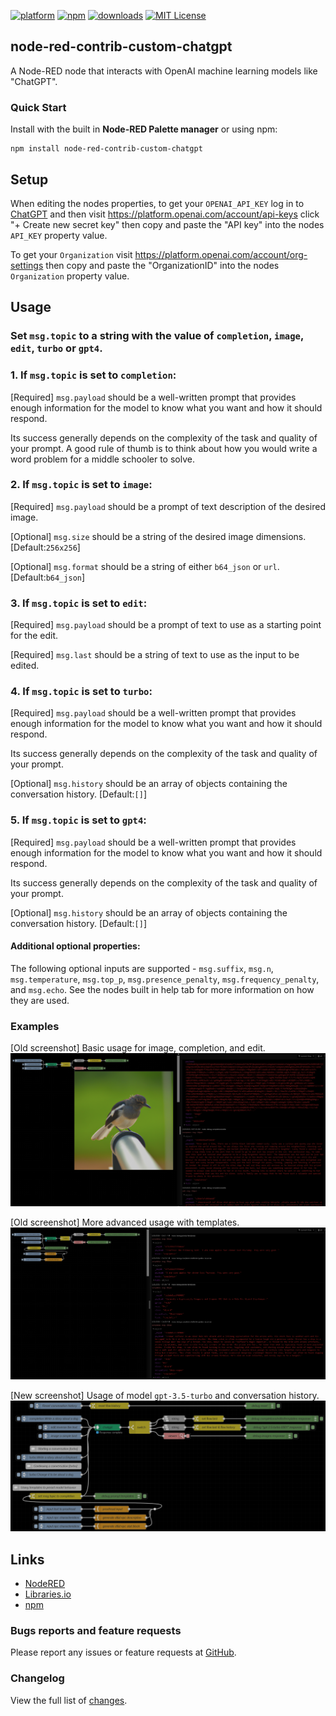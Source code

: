 [![platform](https://img.shields.io/badge/platform-Node--RED-red)](https://nodered.org)
[![npm](https://img.shields.io/npm/v/node-red-contrib-custom-chatgpt.svg)](https://www.npmjs.com/package/node-red-contrib-custom-chatgpt)
[![downloads](https://img.shields.io/npm/dt/node-red-contrib-custom-chatgpt.svg)](https://www.npmjs.com/package/node-red-contrib-custom-chatgpt)
[![MIT License](https://img.shields.io/badge/license-MIT-blue.svg)](https://github.com/HaroldPetersInskipp/node-red-contrib-chatgpt/blob/main/LICENSE)

## node-red-contrib-custom-chatgpt

A Node-RED node that interacts with OpenAI machine learning models like "ChatGPT".

### Quick Start

Install with the built in <b>Node-RED Palette manager</b> or using npm:
```
npm install node-red-contrib-custom-chatgpt
```

## Setup

When editing the nodes properties, to get your `OPENAI_API_KEY` log in to [ChatGPT](https://chat.openai.com/chat) and then visit https://platform.openai.com/account/api-keys click "+ Create new secret key" then copy and paste the "API key" into the nodes `API_KEY` property value.

To get your `Organization` visit https://platform.openai.com/account/org-settings then copy and paste the "OrganizationID" into the nodes `Organization` property value.

## Usage

### Set `msg.topic` to a string with the value of `completion`, `image`, `edit`, `turbo` or `gpt4`.

### 1. If `msg.topic` is set to `completion`:

[Required] `msg.payload` should be a well-written prompt that provides enough information for the model to know what you want and how it should respond.

Its success generally depends on the complexity of the task and quality of your prompt. A good rule of thumb is to think about how you would write a word problem for a middle schooler to solve.

### 2. If `msg.topic` is set to `image`:

[Required] `msg.payload` should be a prompt of text description of the desired image.

[Optional] `msg.size` should be a string of the desired image dimensions. [Default:`256x256`]

[Optional] `msg.format` should be a string of either `b64_json` or `url`. [Default:`b64_json`]

### 3. If `msg.topic` is set to `edit`:

[Required] `msg.payload` should be a prompt of text to use as a starting point for the edit.

[Required] `msg.last` should be a string of text to use as the input to be edited.

### 4. If `msg.topic` is set to `turbo`:

[Required] `msg.payload` should be a well-written prompt that provides enough information for the model to know what you want and how it should respond.

Its success generally depends on the complexity of the task and quality of your prompt.

[Optional] `msg.history` should be an array of objects containing the conversation history. [Default:`[]`]

### 5. If `msg.topic` is set to `gpt4`:

[Required] `msg.payload` should be a well-written prompt that provides enough information for the model to know what you want and how it should respond.

Its success generally depends on the complexity of the task and quality of your prompt.

[Optional] `msg.history` should be an array of objects containing the conversation history. [Default:`[]`]


#### Additional optional properties:

The following optional inputs are supported - `msg.suffix`, `msg.n`, `msg.temperature`, `msg.top_p`, `msg.presence_penalty`, `msg.frequency_penalty`, and `msg.echo`. See the nodes built in help tab for more information on how they are used.

### Examples

[Old screenshot] Basic usage for image, completion, and edit.
[<img src="/examples/example.png">](https://github.com/HaroldPetersInskipp/node-red-contrib-chatgpt/blob/main/examples/chatgpt.json)

[Old screenshot] More advanced usage with templates.
[<img src="/examples/example2.png">](https://github.com/HaroldPetersInskipp/node-red-contrib-chatgpt/blob/main/examples/chatgpt.json)

[New screenshot] Usage of model `gpt-3.5-turbo` and conversation history.
[<img src="/examples/example3.png">](https://github.com/HaroldPetersInskipp/node-red-contrib-chatgpt/blob/main/examples/chatgpt.json)

## Links

* [NodeRED](https://flows.nodered.org/node/node-red-contrib-custom-chatgpt)
* [Libraries.io](https://libraries.io/npm/node-red-contrib-custom-chatgpt)
* [npm](https://www.npmjs.com/package/node-red-contrib-custom-chatgpt)

### Bugs reports and feature requests

Please report any issues or feature requests at <a href="https://github.com/HaroldPetersInskipp/node-red-contrib-chatgpt/issues">GitHub</a>.

### Changelog

View the full list of [changes](https://github.com/HaroldPetersInskipp/node-red-contrib-chatgpt/blob/main/CHANGELOG.md).
